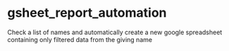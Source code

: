 # gsheet_report_automation
Check a list of names and automatically create a new google spreadsheet containing only filtered data from the giving name
